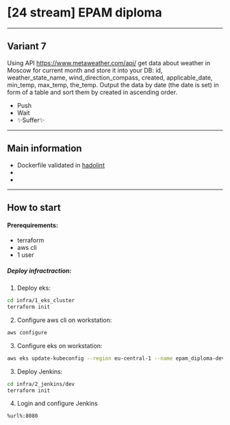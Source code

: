#  [24 stream] EPAM diploma

---

## Variant 7
Using API https://www.metaweather.com/api/ get data about weather in Moscow for current month and store it into your DB: id, weather_state_name, wind_direction_compass, created, applicable_date, min_temp, max_temp, the_temp. Output the data by date (the date is set) in form of a table and sort them by created in ascending order.

- Push
- Wait
- ✨Suffer✨

---

## Main information

- Dockerfile validated in [hadolint](https://github.com/hadolint/hadolint)
- <info>
-  <info>

---

## How to start
#### Prerequirements:
- terraform
- aws cli
- 1 user

##### Deploy infractraction:

1. Deploy eks:
```sh
cd infra/1_eks_cluster
terraform init
```
2. Configure aws cli on workstation:
```sh
aws configure
```
3. Configure eks on workstation: 
```sh
aws eks update-kubeconfig --region eu-central-1 --name epam_diploma-dev-cluster
```
3. Deploy Jenkins:
```sh
cd infra/2_jenkins/dev
terraform init
```
4. Login and configure Jenkins
```sh
%url%:8080
```